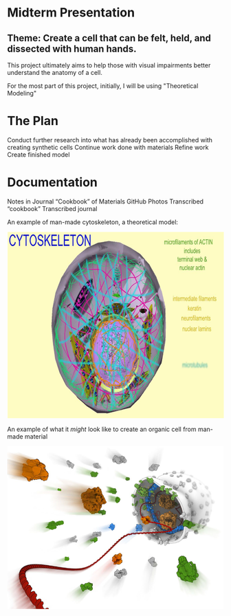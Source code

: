 # Midterm Presentation

## Theme: Create a cell that can be felt, held, and dissected with human hands.

This project ultimately aims to help those with visual impairments better understand the anatomy of a cell.


For the most part of this project, initially, I will be using "Theoretical Modeling"

# The Plan

Conduct further research into what has already been accomplished with creating synthetic cells
Continue work done with materials
Refine work
Create finished model


# Documentation

Notes in Journal
“Cookbook” of Materials 
GitHub
Photos
Transcribed “cookbook”
Transcribed journal


An example of man-made cytoskeleton, a theoretical model:


![alt text](https://github.com/ladkins19/Midterm-Presentation/blob/master/Picture1%202.png)

An example of what it *might* look like to create an organic cell from man-made material


![alt text](https://github.com/ladkins19/Midterm-Presentation/blob/master/Picture4.png)
